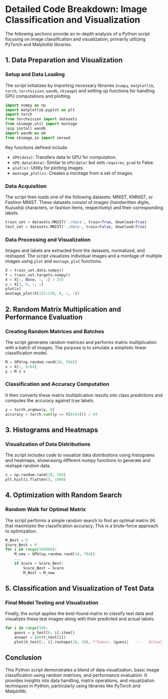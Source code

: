 # Detailed Code Breakdown: Image Classification and Visualization

The following sections provide an in-depth analysis of a Python script focusing on image classification and visualization, primarily utilizing PyTorch and Matplotlib libraries.

## 1. Data Preparation and Visualization

### Setup and Data Loading

The script initializes by importing necessary libraries (`numpy`, `matplotlib`, `torch`, `torchvision`, `wandb`, `skimage`) and setting up functions for handling GPU computations and plotting.

```python
import numpy as np
import matplotlib.pyplot as plt
import torch
from torchvision import datasets
from skimage.util import montage
!pip install wandb
import wandb as wb
from skimage.io import imread
```

Key functions defined include:
- `GPU(data)`: Transfers data to GPU for computation.
- `GPU_data(data)`: Similar to `GPU(data)` but sets `requires_grad` to False.
- `plot(x)`: Utility for plotting images.
- `montage_plot(x)`: Creates a montage from a set of images.

### Data Acquisition

The script then loads one of the following datasets: MNIST, KMNIST, or Fashion MNIST. These datasets consist of images (handwritten digits, Kuzushiji characters, or fashion items, respectively) and their corresponding labels.

```python
train_set = datasets.MNIST('./data', train=True, download=True)
test_set = datasets.MNIST('./data', train=False, download=True)
```

### Data Processing and Visualization

Images and labels are extracted from the datasets, normalized, and reshaped. The script visualizes individual images and a montage of multiple images using `plot` and `montage_plot` functions.

```python
X = train_set.data.numpy()
Y = train_set.targets.numpy()
X = X[:, None, :, :] / 255
x = X[3, 0, :, :]
plot(x)
montage_plot(X[125:150, 0, :, :])
```

## 2. Random Matrix Multiplication and Performance Evaluation

### Creating Random Matrices and Batches

The script generates random matrices and performs matrix multiplication with a batch of images. The purpose is to simulate a simplistic linear classification model.

```python
M = GPU(np.random.rand(10, 784))
x = X[:, 0:64]
y = M @ x
```

### Classification and Accuracy Computation

It then converts these matrix multiplication results into class predictions and computes the accuracy against true labels.

```python
y = torch.argmax(y, 0)
accuracy = torch.sum((y == Y[0:64])) / 64
```

## 3. Histograms and Heatmaps

### Visualization of Data Distributions

The script includes code to visualize data distributions using histograms and heatmaps, showcasing different numpy functions to generate and reshape random data.

```python
z = np.random.rand(10, 784)
plt.hist(z.flatten(), 1000)
```

## 4. Optimization with Random Search

### Random Walk for Optimal Matrix

The script performs a simple random search to find an optimal matrix (`M`) that maximizes the classification accuracy. This is a brute-force approach to optimization.

```python
M_Best = 0
Score_Best = 0
for i in range(100000):
    M_new = GPU(np.random.rand(10, 784))
    ...
    if Score > Score_Best:
        Score_Best = Score
        M_Best = M_new
```

## 5. Classification and Visualization of Test Data

### Final Model Testing and Visualization

Finally, the script applies the best-found matrix to classify test data and visualizes these test images along with their predicted and actual labels.

```python
for i in range(10):
    guess = y_test[0, i].item()
    answer = int(Y_test[i])
    plot(X_test[:, i].reshape(28, 28), f"Guess: {guess}   ---   Actual: {answer}")
```

## Conclusion

This Python script demonstrates a blend of data visualization, basic image classification using random matrices, and performance evaluation. It provides insights into data handling, matrix operations, and visualization techniques in Python, particularly using libraries like PyTorch and Matplotlib.

